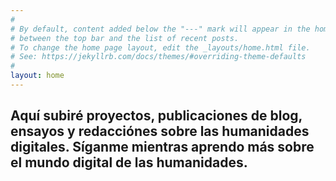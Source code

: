 ```yaml
---
#
# By default, content added below the "---" mark will appear in the home page
# between the top bar and the list of recent posts.
# To change the home page layout, edit the _layouts/home.html file.
# See: https://jekyllrb.com/docs/themes/#overriding-theme-defaults
#
layout: home
---
```



## Aquí subiré proyectos, publicaciones de blog, ensayos y redacciónes sobre las humanidades digitales. Síganme mientras aprendo más sobre el mundo digital de las humanidades.
